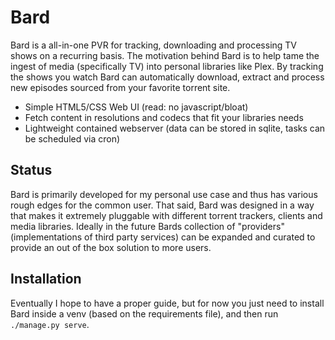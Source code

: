 # Bard

Bard is a all-in-one PVR for tracking, downloading and processing TV shows on a recurring basis. The motivation behind Bard is to help tame the ingest of media (specifically TV) into personal libraries like Plex. By tracking the shows you watch Bard can automatically download, extract and process new episodes sourced from your favorite torrent site.

- Simple HTML5/CSS Web UI (read: no javascript/bloat)
- Fetch content in resolutions and codecs that fit your libraries needs
- Lightweight contained webserver (data can be stored in sqlite, tasks can be scheduled via cron)

## Status

Bard is primarily developed for my personal use case and thus has various rough edges for the common user. That said, Bard was designed in a way that makes it extremely pluggable with different torrent trackers, clients and media libraries. Ideally in the future Bards collection of "providers" (implementations of third party services) can be expanded and curated to provide an out of the box solution to more users.

## Installation

Eventually I hope to have a proper guide, but for now you just need to install Bard inside a venv (based on the requirements file), and then run `./manage.py serve`.
